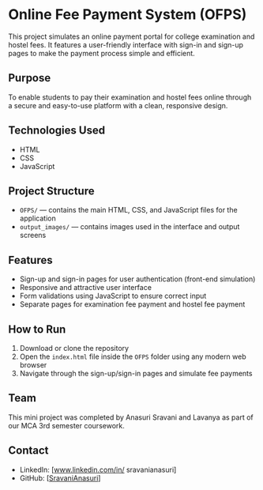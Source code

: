 # Online Fee Payment System (OFPS)

This project simulates an online payment portal for college examination and hostel fees. It features a user-friendly interface with sign-in and sign-up pages to make the payment process simple and efficient.

## Purpose
To enable students to pay their examination and hostel fees online through a secure and easy-to-use platform with a clean, responsive design.

## Technologies Used
- HTML
- CSS
- JavaScript

## Project Structure
- `OFPS/` — contains the main HTML, CSS, and JavaScript files for the application
- `output_images/` — contains images used in the interface and output screens

## Features
- Sign-up and sign-in pages for user authentication (front-end simulation)
- Responsive and attractive user interface
- Form validations using JavaScript to ensure correct input
- Separate pages for examination fee payment and hostel fee payment

## How to Run
1. Download or clone the repository  
2. Open the `index.html` file inside the `OFPS` folder using any modern web browser  
3. Navigate through the sign-up/sign-in pages and simulate fee payments

## Team
This mini project was completed by Anasuri Sravani and Lavanya as part of our MCA 3rd semester coursework.

## Contact
- LinkedIn: [www.linkedin.com/in/
sravanianasuri]  
- GitHub: [[SravaniAnasuri](https://github.com/SravaniAnasuri)]
